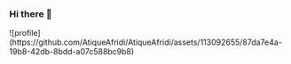 ### Hi there 👋

<!--
**AtiqueAfridi/AtiqueAfridi** is a ✨ _special_ ✨ repository because its `README.md` (this file) appears on your GitHub profile.

Here are some ideas to get you started:

- 🔭 I’m currently working on ...
- 🌱 I’m currently learning ...
- 👯 I’m looking to collaborate on ...
- 🤔 I’m looking for help with ...
- 💬 Ask me about ...
- 📫 How to reach me: ...
- 😄 Pronouns: ...
- ⚡ Fun fact: ...
-->![profile](https://github.com/AtiqueAfridi/AtiqueAfridi/assets/113092655/87da7e4a-19b8-42db-8bdd-a07c588bc9b8)

